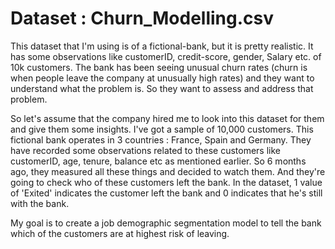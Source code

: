 
# Dataset : Churn_Modelling.csv
This dataset that I'm using is of a fictional-bank, but it is pretty realistic. It has some observations like customerID, credit-score, gender, Salary etc. of 10k customers. The bank has been seeing unusual churn rates (churn is when people leave the company at unusually high rates) and they want to understand what the problem is. So they want to assess and address that problem.

So let's assume that the company hired me to look into this dataset for them and give them some insights. I've got a sample of 10,000 customers. This fictional bank operates in 3 countries : France, Spain and Germany. They have recorded some observations related to these customers like customerID, age, tenure, balance etc as mentioned earlier. So 6 months ago, they measured all these things and decided to watch them. And they're going to check who of these customers left the bank. In the dataset, 1 value of 'Exited' indicates the customer left the bank and 0 indicates that he's still with the bank.

My goal is to create a job demographic segmentation model to tell the bank which of the customers are at highest risk of leaving. 

